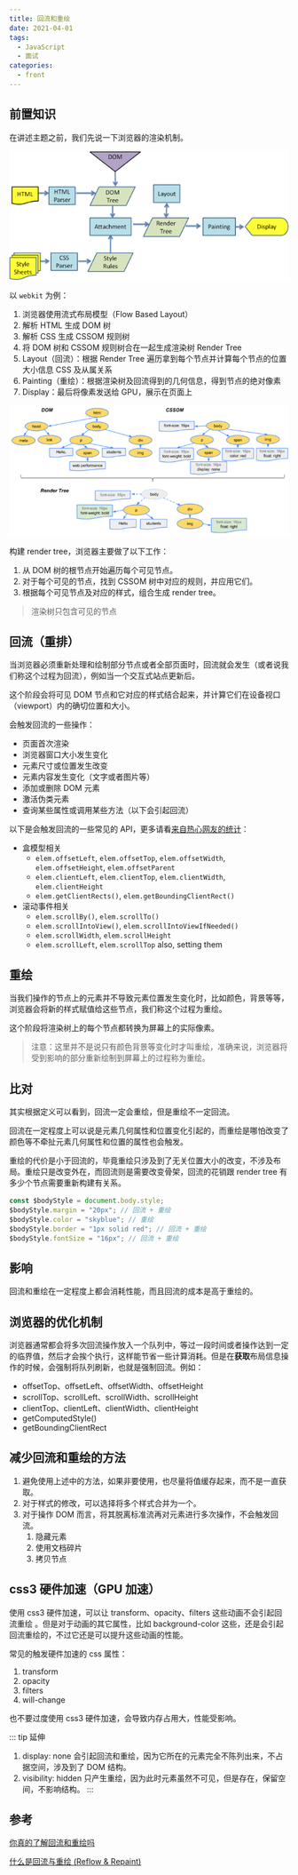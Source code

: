 ```yaml
---
title: 回流和重绘
date: 2021-04-01
tags:
  - JavaScript
  - 面试
categories:
  - front
---
```


## 前置知识

在讲述主题之前，我们先说一下浏览器的渲染机制。

![](./imgs/layout_repaint.webp)

以 `webkit` 为例：

1. 浏览器使用流式布局模型（Flow Based Layout）
2. 解析 HTML 生成 DOM 树
3. 解析 CSS 生成 CSSOM 规则树
4. 将 DOM 树和 CSSOM 规则树合在一起生成渲染树 Render Tree
5. Layout（回流）：根据 Render Tree 遍历拿到每个节点并计算每个节点的位置大小信息 CSS 及从属关系
6. Painting（重绘）：根据渲染树及回流得到的几何信息，得到节点的绝对像素
7. Display：最后将像素发送给 GPU，展示在页面上

![](./imgs/render_tree.webp)

构建 render tree，浏览器主要做了以下工作：

1. 从 DOM 树的根节点开始遍历每个可见节点。
2. 对于每个可见的节点，找到 CSSOM 树中对应的规则，并应用它们。
3. 根据每个可见节点及对应的样式，组合生成 render tree。

> 渲染树只包含可见的节点

## 回流（重排）

当浏览器必须重新处理和绘制部分节点或者全部页面时，回流就会发生（或者说我们称这个过程为回流），例如当一个交互式站点更新后。

这个阶段会将可见 DOM 节点和它对应的样式结合起来，并计算它们在设备视口（viewport）内的确切位置和大小。

会触发回流的一些操作：

- 页面首次渲染
- 浏览器窗口大小发生变化
- 元素尺寸或位置发生改变
- 元素内容发生变化（文字或者图片等）
- 添加或删除 DOM 元素
- 激活伪类元素
- 查询某些属性或调用某些方法（以下会引起回流）

以下是会触发回流的一些常见的 API，更多请看[来自热心网友的统计](https://gist.github.com/paulirish/5d52fb081b3570c81e3a)：

- 盒模型相关
  - `elem.offsetLeft`, `elem.offsetTop`, `elem.offsetWidth`, `elem.offsetHeight`, `elem.offsetParent`
  - `elem.clientLeft`, `elem.clientTop`, `elem.clientWidth`, `elem.clientHeight`
  - `elem.getClientRects()`, `elem.getBoundingClientRect()`
- 滚动事件相关
  - `elem.scrollBy()`, `elem.scrollTo()`
  - `elem.scrollIntoView()`, `elem.scrollIntoViewIfNeeded()`
  - `elem.scrollWidth`, `elem.scrollHeight`
  - `elem.scrollLeft`, `elem.scrollTop` also, setting them

## 重绘

当我们操作的节点上的元素并不导致元素位置发生变化时，比如颜色，背景等等，浏览器会将新的样式赋值给这些节点，我们称这个过程为重绘。

这个阶段将渲染树上的每个节点都转换为屏幕上的实际像素。

> 注意：这里并不是说只有颜色背景等变化时才叫重绘，准确来说，浏览器将受到影响的部分重新绘制到屏幕上的过程称为重绘。

## 比对

其实根据定义可以看到，回流一定会重绘，但是重绘不一定回流。

回流在一定程度上可以说是元素几何属性和位置变化引起的，而重绘是哪怕改变了颜色等不牵扯元素几何属性和位置的属性也会触发。

重绘的代价是小于回流的，毕竟重绘只涉及到了无关位置大小的改变，不涉及布局。重绘只是改变外在，而回流则是需要改变骨架，回流的花销跟 render tree 有多少个节点需要重新构建有关系。

```js
const $bodyStyle = document.body.style;
$bodyStyle.margin = "20px"; // 回流 + 重绘
$bodyStyle.color = "skyblue"; // 重绘
$bodyStyle.border = "1px solid red"; // 回流 + 重绘
$bodyStyle.fontSize = "16px"; // 回流 + 重绘
```

## 影响

回流和重绘在一定程度上都会消耗性能，而且回流的成本是高于重绘的。

## 浏览器的优化机制

浏览器通常都会将多次回流操作放入一个队列中，等过一段时间或者操作达到一定的临界值，然后才会挨个执行，这样能节省一些计算消耗。但是在**获取**布局信息操作的时候，会强制将队列刷新，也就是强制回流。例如：

- offsetTop、offsetLeft、offsetWidth、offsetHeight
- scrollTop、scrollLeft、scrollWidth、scrollHeight
- clientTop、clientLeft、clientWidth、clientHeight
- getComputedStyle()
- getBoundingClientRect

## 减少回流和重绘的方法

1. 避免使用上述中的方法，如果非要使用，也尽量将值缓存起来，而不是一直获取。
2. 对于样式的修改，可以选择将多个样式合并为一个。
3. 对于操作 DOM 而言，将其脱离标准流再对元素进行多次操作，不会触发回流。
   1. 隐藏元素
   2. 使用文档碎片
   3. 拷贝节点

## css3 硬件加速（GPU 加速）

使用 css3 硬件加速，可以让 transform、opacity、filters 这些动画不会引起回流重绘 。但是对于动画的其它属性，比如 background-color 这些，还是会引起回流重绘的，不过它还是可以提升这些动画的性能。

常见的触发硬件加速的 css 属性：

1. transform
2. opacity
3. filters
4. will-change

也不要过度使用 css3 硬件加速，会导致内存占用大，性能受影响。

::: tip 延伸

1. display: none 会引起回流和重绘，因为它所在的元素完全不陈列出来，不占据空间，涉及到了 DOM 结构。
2. visibility: hidden 只产生重绘，因为此时元素虽然不可见，但是存在，保留空间，不影响结构。
   :::

## 参考

[你真的了解回流和重绘吗](https://segmentfault.com/a/1190000017329980)

[什么是回流与重绘 (Reflow & Repaint)](https://www.ahwgs.cn/shenmeshihuiliuyuzhonghui-reflow-repaint.html)


